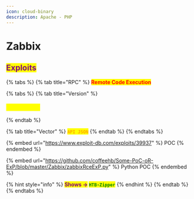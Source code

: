 ```yaml
---
icon: cloud-binary
description: Apache - PHP
---
```


# Zabbix

## <mark style="color:purple;">Exploits</mark>

{% tabs %}
{% tab title="RPC" %}
<mark style="color:red;">**Remote Code Execution**</mark>

{% tabs %}
{% tab title="Version" %}
### <mark style="color:yellow;">**`2.2.x/3.0.3`**</mark>
{% endtab %}

{% tab title="Vector" %}
<mark style="color:orange;">**`API JSON`**</mark>
{% endtab %}
{% endtabs %}

{% embed url="https://www.exploit-db.com/exploits/39937" %}
POC
{% endembed %}

{% embed url="https://github.com/coffeehb/Some-PoC-oR-ExP/blob/master/Zabbix/zabbixRceExP.py" %}
Python POC
{% endembed %}

{% hint style="info" %}
<mark style="color:purple;">**Shows ->**</mark>**&#x20;**<mark style="color:green;">**`HTB-Zipper`**</mark>
{% endhint %}
{% endtab %}
{% endtabs %}
